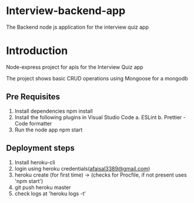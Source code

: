 # Interview-backend-app
The Backend node js application for the interview quiz app

# Introduction

Node-express project for apis for the Interview Quiz app

The project shows basic CRUD operations using Mongoose for a mongodb

## Pre Requisites

1. Install dependencies
   npm install
2. Install the following plugins in Visual Studio Code
   a. ESLint
   b. Prettier - Code formatter
3. Run the node app
   npm start

## Deployment steps

1. Install heroku-cli
2. login using heroku credentials(afaisal3389@gmail.com)
3. heroku create (for first time) -> (checks for Procfile, if not present uses 'npm start')
4. git push heroku master
5. check logs at 'heroku logs -t'
